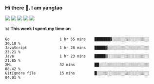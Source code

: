 ### Hi there 👋. I am yangtao 

<!-- **runtu666/runtu666** is a ✨ _special_ ✨ repository because its `README.md` (this file) appears on your GitHub profile. -->

![](https://github-profile-summary-cards.vercel.app/api/cards/profile-details?username=runtu666&theme=github)
![](https://github-profile-summary-cards.vercel.app/api/cards/repos-per-language?username=runtu666&theme=github)
![](https://github-profile-summary-cards.vercel.app/api/cards/most-commit-language?username=runtu666&theme=github)
![](https://github-profile-summary-cards.vercel.app/api/cards/stats?&username=runtu666&theme=github)
![](https://github-profile-summary-cards.vercel.app/api/cards/productive-time?username=runtu666&theme=github)

📊 **This week I spent my time on**
<!--START_SECTION:waka-->

```text
Go                       1 hr 55 mins    ███████▓░░░░░░░░░░░░░░░░░   30.18 %
JavaScript               1 hr 28 mins    █████▓░░░░░░░░░░░░░░░░░░░   23.21 %
Java                     1 hr 23 mins    █████▒░░░░░░░░░░░░░░░░░░░   21.85 %
XML                      32 mins         ██░░░░░░░░░░░░░░░░░░░░░░░   08.42 %
GitIgnore file           15 mins         █░░░░░░░░░░░░░░░░░░░░░░░░   04.01 %
```

<!--END_SECTION:waka-->


[comment]: <> (Here are some ideas to get you started:)

[comment]: <> (- 🔭 I’m currently working on tal)

[comment]: <> (- 🌱 I’m currently learning devops)

[comment]: <> (- 👯 I’m looking to collaborate on ...)

[comment]: <> (- 🤔 I’m looking for help with ...)

[comment]: <> (- 💬 Ask me about ...)

[comment]: <> (- 📫 How to reach me: ...)

[comment]: <> (- 😄 Pronouns: ...)

[comment]: <> (- ⚡ Fun fact: ...)
